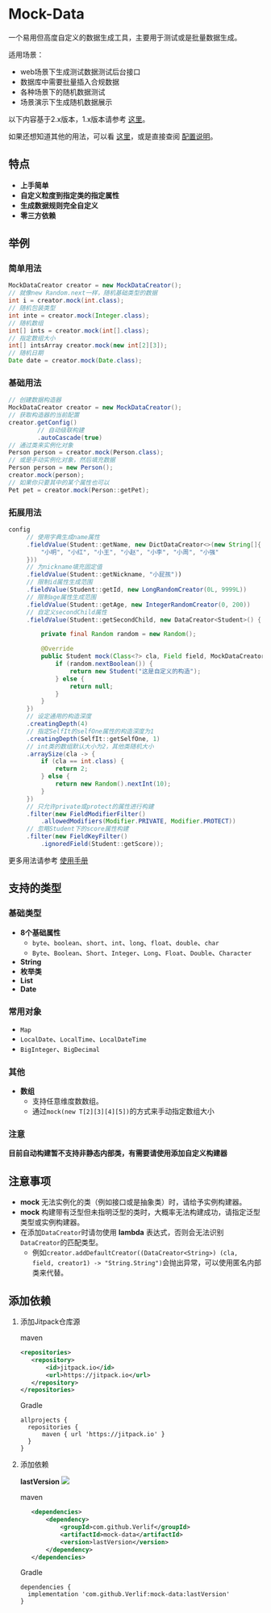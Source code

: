 # Mock-Data

一个易用但高度自定义的数据生成工具，主要用于测试或是批量数据生成。

适用场景：

- web场景下生成测试数据测试后台接口
- 数据库中需要批量插入合规数据
- 各种场景下的随机数据测试
- 场景演示下生成随机数据展示

以下内容基于2.x版本，1.x版本请参考 [这里](readme-1.x.md)。

如果还想知道其他的用法，可以看 [这里](docs/2.x/Directions.md)，或是直接查阅 [配置说明](docs/2.x/MockConfig.md)。

## 特点

- __上手简单__
- __自定义粒度到指定类的指定属性__
- __生成数据规则完全自定义__
- __零三方依赖__

## 举例

### 简单用法

   ```java
   MockDataCreator creator = new MockDataCreator();
   // 就像new Random.next一样，随机基础类型的数据
   int i = creator.mock(int.class);
   // 随机包装类型
   int inte = creator.mock(Integer.class);
   // 随机数组
   int[] ints = creator.mock(int[].class);
   // 指定数组大小
   int[] intsArray creator.mock(new int[2][3]);
   // 随机日期
   Date date = creator.mock(Date.class);
   ```

### 基础用法

   ```java
   // 创建数据构造器
   MockDataCreator creator = new MockDataCreator();
   // 获取构造器的当前配置
   creator.getConfig()
           // 自动级联构建
           .autoCascade(true)
   // 通过类来实例化对象
   Person person = creator.mock(Person.class);
   // 或是手动实例化对象，然后填充数据
   Person person = new Person();
   creator.mock(person);
   // 如果你只要其中的某个属性也可以
   Pet pet = creator.mock(Person::getPet);
   ```

### 拓展用法

   ```java
   config
        // 使用字典生成name属性
        .fieldValue(Student::getName, new DictDataCreator<>(new String[]{
            "小明", "小红", "小王", "小赵", "小李", "小周", "小强"
        }))
        // 为nickname填充固定值
        .fieldValue(Student::getNickname, "小屁孩"))
        // 限制id属性生成范围
        .fieldValue(Student::getId, new LongRandomCreator(0L, 9999L))
        // 限制age属性生成范围
        .fieldValue(Student::getAge, new IntegerRandomCreator(0, 200))
        // 自定义secondChild属性
        .fieldValue(Student::getSecondChild, new DataCreator<Student>() {

            private final Random random = new Random();

            @Override
            public Student mock(Class<?> cla, Field field, MockDataCreator.Creator creator) {
                if (random.nextBoolean()) {
                    return new Student("这是自定义的构造");
                } else {
                    return null;
                }
            }
        })
        // 设定通用的构造深度
        .creatingDepth(4)
        // 指定SelfIt的selfOne属性的构造深度为1
        .creatingDepth(SelfIt::getSelfOne, 1)
        // int类的数组默认大小为2，其他类随机大小
        .arraySize(cla -> {
            if (cla == int.class) {
                return 2;
            } else {
                return new Random().nextInt(10);
            }
        })
        // 只允许private或protect的属性进行构建
        .filter(new FieldModifierFilter()
            .allowedModifiers(Modifier.PRIVATE, Modifier.PROTECT))
        // 忽略Student下的score属性构建
        .filter(new FieldKeyFilter()
            .ignoredField(Student::getScore));
   ```

更多用法请参考 [使用手册](docs/2.x/Directions.md)

## 支持的类型

### 基础类型

- __8个基础属性__
   - `byte`、`boolean`、`short`、`int`、`long`、`float`、`double`、`char`
   - `Byte`、`Boolean`、`Short`、`Integer`、`Long`、`Float`、`Double`、`Character`
- __String__
- __枚举类__
- __List__
- __Date__

### 常用对象

- `Map`
- `LocalDate`、`LocalTime`、`LocalDateTime`
- `BigInteger`、`BigDecimal`

### 其他

- __数组__
   - 支持任意维度数数组。
   - 通过`mock(new T[2][3][4][5])`的方式来手动指定数组大小

### 注意

__目前自动构建暂不支持非静态内部类，有需要请使用添加自定义构建器__

## 注意事项

- __mock__ 无法实例化的类（例如接口或是抽象类）时，请给予实例构建器。
- __mock__ 构建带有泛型但未指明泛型的类时，大概率无法构建成功，请指定泛型类型或实例构建器。
- 在添加`DataCreator`时请勿使用 __lambda__ 表达式，否则会无法识别`DataCreator`的匹配类型。
  - 例如`creator.addDefaultCreator((DataCreator<String>) (cla, field, creator1) -> "String.String")`会抛出异常，可以使用匿名内部类来代替。

## 添加依赖

1. 添加Jitpack仓库源

   maven

    ```xml
    <repositories>
       <repository>
           <id>jitpack.io</id>
           <url>https://jitpack.io</url>
       </repository>
    </repositories>
    ```

   Gradle

    ```text
    allprojects {
      repositories {
          maven { url 'https://jitpack.io' }
      }
    }
    ```

2. 添加依赖

   __lastVersion__ [![](https://jitpack.io/v/Verlif/mock-data.svg)](https://jitpack.io/#Verlif/mock-data)

   maven

   ```xml
      <dependencies>
          <dependency>
              <groupId>com.github.Verlif</groupId>
              <artifactId>mock-data</artifactId>
              <version>lastVersion</version>
          </dependency>
      </dependencies>
   ```

   Gradle

   ```text
   dependencies {
     implementation 'com.github.Verlif:mock-data:lastVersion'
   }
   ```
